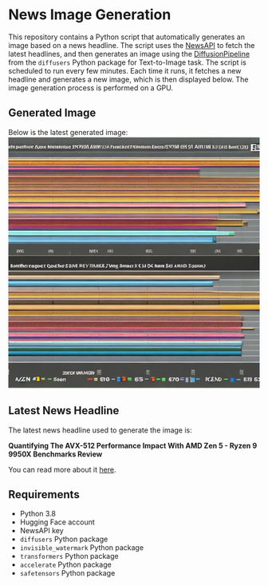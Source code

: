 # News Image Generation
This repository contains a Python script that automatically generates an image based on a news headline. The script uses the [NewsAPI](https://newsapi.org/) to fetch the latest headlines, and then generates an image using the [DiffusionPipeline](https://github.com/huggingface/diffusers) from the `diffusers` Python package for Text-to-Image task.
The script is scheduled to run every few minutes. Each time it runs, it fetches a new headline and generates a new image, which is then displayed below. The image generation process is performed on a GPU.

## Generated Image
Below is the latest generated image:
![Generated Image](image.png)

## Latest News Headline
The latest news headline used to generate the image is:

**Quantifying The AVX-512 Performance Impact With AMD Zen 5 - Ryzen 9 9950X Benchmarks Review**

You can read more about it [here](https://news.google.com/rss/articles/CBMiZEFVX3lxTE90cTBvLVlNQ1h1V2pWR1JVMURDcVY0YmkyNDVYOExQb0ZLQ2hFaTc3cU1sc2ZNOXdQR2gtbTdUUmhnQUdsRV94TlBjZXpSRGxpSFFwVTNhM0lNcE50LTBQS2E2eWk?oc=5).

## Requirements
- Python 3.8
- Hugging Face account
- NewsAPI key
- `diffusers` Python package
- `invisible_watermark` Python package
- `transformers` Python package
- `accelerate` Python package
- `safetensors` Python package

